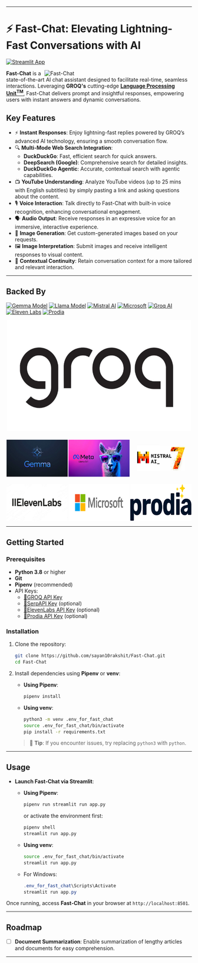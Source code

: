 
---

# ⚡ Fast-Chat: Elevating Lightning-Fast Conversations with AI

[![Streamlit App](https://static.streamlit.io/badges/streamlit_badge_black_white.svg)](https://fast-chat.streamlit.app/)

<img src="utils/static/Fast-Chat_avatar.gif" alt="Fast-Chat" width="400" align="right" />

**Fast-Chat** is a state-of-the-art AI chat assistant designed to facilitate real-time, seamless interactions. Leveraging **GROQ's** cutting-edge **[Language Processing Unit<sup>TM</sup>](https://wow.groq.com/why-groq/)**, Fast-Chat delivers prompt and insightful responses, empowering users with instant answers and dynamic conversations.

## Key Features

- ⚡ **Instant Responses**: Enjoy lightning-fast replies powered by GROQ’s advanced AI technology, ensuring a smooth conversation flow.
- 🔍 **Multi-Mode Web Search Integration**:
  - **DuckDuckGo**: Fast, efficient search for quick answers.
  - **DeepSearch (Google)**: Comprehensive search for detailed insights.
  - **DuckDuckGo Agentic**: Accurate, contextual search with agentic capabilities.
- 📺 **YouTube Understanding**: Analyze YouTube videos (up to 25 mins with English subtitles) by simply pasting a link and asking questions about the content.
- 🎙️ **Voice Interaction**: Talk directly to Fast-Chat with built-in voice recognition, enhancing conversational engagement.
- 🗣️ **Audio Output**: Receive responses in an expressive voice for an immersive, interactive experience.
- 🎨 **Image Generation**: Get custom-generated images based on your requests.
- 🖼️ **Image Interpretation**: Submit images and receive intelligent responses to visual content.
- 📝 **Contextual Continuity**: Retain conversation context for a more tailored and relevant interaction.

---

## Backed By

[![Gemma Model](https://img.shields.io/badge/Gemma-Google_AI-4285F4?style=for-the-badge&logo=google&logoColor=white)](https://ai.google.dev/gemma)
[![Llama Model](https://img.shields.io/badge/Llama-Meta_AI-0668E1?style=for-the-badge&logo=meta&logoColor=white)](https://llama.meta.com/)
[![Mistral AI](https://img.shields.io/badge/Mistral-Mistral_AI-FF6B6B?style=for-the-badge&logo=mistralai&logoColor=white)](https://mistral.ai/news/mixtral-of-experts/)
[![Microsoft](https://img.shields.io/badge/Microsoft-Microsoft_Research-00A4EF?style=for-the-badge&logo=microsoft&logoColor=white)](https://azure.microsoft.com/en-us/services/cognitive-services/computer-vision/)
[![Groq AI](https://img.shields.io/badge/Groq-Inference_Platform-000000?style=for-the-badge&logo=groq&logoColor=white)](https://wow.groq.com/why-groq/)
[![Eleven Labs](https://img.shields.io/badge/ElevenLabs-Voice_Synthesis-3D3D3D?style=for-the-badge&logo=elevenlabs&logoColor=white)](https://elevenlabs.io/)
[![Prodia](https://img.shields.io/badge/Prodia-Image_Generation-7B68EE?style=for-the-badge&logo=prodia&logoColor=white)](https://prodia.com/)

<div style="text-align: center;">
  <img src="utils/static/groq.jpg" alt="Groq Image" width="500" height="300" style="margin-bottom: 20px;">
</div>

<div style="display: flex; justify-content: space-around; margin-bottom: 20px;">
  <img src="utils/static/gemma.webp" alt="Gemma Image" width="166" height="100">
  <img src="utils/static/llama.webp" alt="Llama Image" width="166" height="100">
  <img src="utils/static/mistral_ai_image.jpg" alt="Mistral AI Image" width="166" height="100">
</div>

<div style="display: flex; justify-content: space-around;">
  <img src="utils/static/elevenlabs.jpg" alt="ElevenLabs Image" width="166" height="100">
  <img src="utils/static/microsoft.png" alt="Microsoft Image" width="166" height="100">
  <img src="utils/static/prodia.png" alt="Prodia Image" width="166" height="100">
</div>

---

## Getting Started

### Prerequisites

- **Python 3.8** or higher
- **Git**
- **Pipenv** (recommended)
- API Keys:
  - [🔗GROQ API Key](https://console.groq.com/keys)
  - [🔗SerpAPI Key](https://serpapi.com/dashboard) (optional)
  - [🔗ElevenLabs API Key](https://elevenlabs.io/app/speech-synthesis/text-to-speech) (optional)
  - [🔗Prodia API Key](https://app.prodia.com/api) (optional)

### Installation

1. Clone the repository:

   ```bash
   git clone https://github.com/sayan10rakshit/Fast-Chat.git
   cd Fast-Chat
   ```

2. Install dependencies using **Pipenv** or **venv**:

   - **Using Pipenv**:

     ```bash
     pipenv install
     ```

   - **Using venv**:

     ```bash
     python3 -m venv .env_for_fast_chat
     source .env_for_fast_chat/bin/activate
     pip install -r requirements.txt
     ```

   > 🚨 **Tip**: If you encounter issues, try replacing `python3` with `python`.

---

## Usage

- **Launch Fast-Chat via Streamlit**:
  - **Using Pipenv**:

    ```bash
    pipenv run streamlit run app.py
    ```

    or activate the environment first:

    ```bash
    pipenv shell
    streamlit run app.py
    ```

  - **Using venv**:

    ```bash
    source .env_for_fast_chat/bin/activate
    streamlit run app.py
    ```

  - For Windows:

    ```powershell
    .env_for_fast_chat\Scripts\Activate
    streamlit run app.py
    ```

Once running, access **Fast-Chat** in your browser at `http://localhost:8501`.

---

## Roadmap

- [ ] **Document Summarization**: Enable summarization of lengthy articles and documents for easy comprehension.

---
